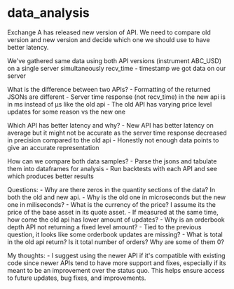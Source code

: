 # data_analysis

Exchange A has released new version of API. We need to compare old version and new version and decide which one we should use to have better latency.
 
We've gathered same data using both API versions (instrument ABC_USD) on a single server simultaneously
recv_time - timestamp we got data on our server
 
What is the difference between two APIs?
    - Formatting of the returned JSONs are different
    - Server time response (not recv_time) in the new api is in ms instead of μs like the old api
    - The old API has varying price level updates for some reason vs the new one

Which API has better latency and why?
    - New API has better latency on average but it might not be accurate as the server time response decreased in precision compared to the old api
    - Honestly not enough data points to give an accurate representation

How can we compare both data samples?
    - Parse the jsons and tabulate them into dataframes for analysis 
    - Run backtests with each API and see which produces better results


Questions:
    - Why are there zeros in the quantity sections of the data? In both the old and new api.
    - Why is the old one in microseconds but the new one in miliseconds?
    - What is the currency of the price? I assume its the price of the base asset in its quote asset.
    - If measured at the same time, how come the old api has lower amount of updates?
    - Why is an orderbook depth API not returning a fixed level amount?
    - Tied to the previous question, it looks like some orderbook updates are missing?
    - What is total in the old api return? Is it total number of orders? Why are some of them 0?

My thoughts:
    - I suggest using the newer API if it's compatible with existing code since
      newer APIs tend to have more support and fixes, especially if its meant to be an improvement over the status quo.
      This helps ensure access to future updates, bug fixes, and improvements.
